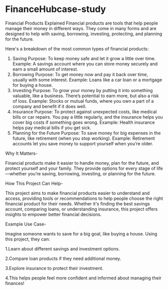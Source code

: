 # FinanceHubcase-study 
Financial Products Explained
Financial products are tools that help people manage their money in different ways. They come in many forms and are designed to help with saving, borrowing, investing, protecting, and planning for the future.

Here's a breakdown of the most common types of financial products:

1. Saving
Purpose: To keep money safe and let it grow a little over time.
Example: A savings account where you can store money securely and earn a small amount of interest.
2. Borrowing
Purpose: To get money now and pay it back over time, usually with some interest.
Example: Loans like a car loan or a mortgage for buying a house.
3. Investing
Purpose: To grow your money by putting it into something valuable, like a business. There’s potential to earn more, but also a risk of loss.
Example: Stocks or mutual funds, where you own a part of a company and benefit if it does well.
4. Insurance
Purpose: To protect against unexpected costs, like medical bills or car repairs. You pay a little regularly, and the insurance helps you cover big costs if something goes wrong.
Example: Health insurance helps pay medical bills if you get sick.
5. Planning for the Future
Purpose: To save money for big expenses in the future, like retirement (when you stop working).
Example: Retirement accounts let you save money to support yourself when you’re older.

Why It Matters-


Financial products make it easier to handle money, plan for the future, and protect yourself and your family. They provide options for every stage of life—whether you’re saving, borrowing, investing, or planning for the future.

How This Project Can Help-


This project aims to make financial products easier to understand and access, providing tools or recommendations to help people choose the right financial product for their needs. Whether it's finding the best savings account, comparing loans, or understanding insurance, this project offers insights to empower better financial decisions.



Example Use Case-

Imagine someone wants to save for a big goal, like buying a house. Using this project, they can:

1.Learn about different savings and investment options.

2.Compare loan products if they need additional money.

3.Explore insurance to protect their investment.

4.This helps people feel more confident and informed about managing their finances!

